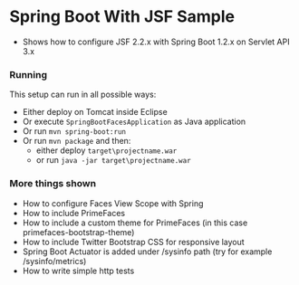 Spring Boot With JSF Sample
=================================================================

* Shows how to configure JSF 2.2.x with Spring Boot 1.2.x on Servlet API 3.x

### Running

This setup can run in all possible ways:

* Either deploy on Tomcat inside Eclipse
* Or execute `SpringBootFacesApplication` as Java application
* Or run `mvn spring-boot:run`
* Or run `mvn package` and then:
  * either deploy `target\projectname.war`
  * or run `java -jar target\projectname.war` 

### More things shown

* How to configure Faces View Scope with Spring
* How to include PrimeFaces
* How to include a custom theme for PrimeFaces (in this case primefaces-bootstrap-theme)
* How to include Twitter Bootstrap CSS for responsive layout
* Spring Boot Actuator is added under /sysinfo path (try for example /sysinfo/metrics)
* How to write simple http tests